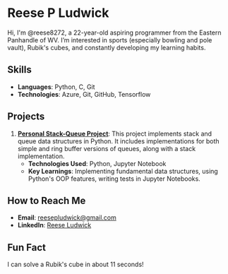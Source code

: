 # Reese P Ludwick

Hi, I'm @reese8272, a 22-year-old aspiring programmer from the Eastern Panhandle of WV. I’m interested in sports (especially bowling and pole vault), Rubik's cubes, and constantly developing my learning habits.

## Skills
- **Languages**: Python, C, Git
- **Technologies**: Azure, Git, GitHub, Tensorflow

## Projects
1. **[Personal Stack-Queue Project](https://github.com/reese8272/Personal-Stack-Queue-Project)**: This project implements stack and queue data structures in Python. It includes implementations for both simple and ring buffer versions of queues, along with a stack implementation.
   - **Technologies Used**: Python, Jupyter Notebook
   - **Key Learnings**: Implementing fundamental data structures, using Python's OOP features, writing tests in Jupyter Notebooks.

## How to Reach Me
- **Email**: [reesepludwick@gmail.com](mailto:reesepludwick@gmail.com)
- **LinkedIn**: [Reese Ludwick](https://www.linkedin.com/in/reese-ludwick-024333286/)

## Fun Fact
I can solve a Rubik's cube in about 11 seconds!
